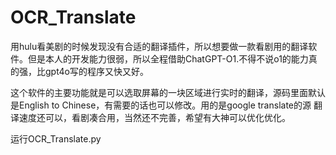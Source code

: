 # OCR_Translate

用hulu看美剧的时候发现没有合适的翻译插件，所以想要做一款看剧用的翻译软件。但是本人的开发能力很弱，所以全程借助ChatGPT-O1.不得不说o1的能力真的强，比gpt4o写的程序又快又好。

这个软件的主要功能就是可以选取屏幕的一块区域进行实时的翻译，源码里面默认是English to Chinese，有需要的话也可以修改。用的是google translate的源
翻译速度还可以，看剧凑合用，当然还不完善，希望有大神可以优化优化。

运行OCR_Translate.py
